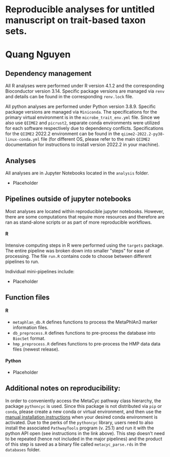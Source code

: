 # Reproducible analyses for untitled manuscript on trait-based taxon sets.  
# Quang Nguyen   

## Dependency management 

All R analyses were performed under R version 4.1.2 and the corresponding Bioconductor version 3.14. Specific package versions are managed via `renv` and details can be found in the corresponding `renv.lock` file.  

All python analyses are performed under Python version 3.8.9. Specific package versions are managed via `Miniconda`. The specifications for the primary virtual environment is in the `microbe_trait_env.yml` file. Since we also use `QIIME2` and `picrust2`, separate conda environments were utilized for each software respectively due to dependency conflicts. Specifications for the `QIIME2` 2022.2 environment can be found in the `qiime2-2022.2-py38-linux-conda.yml` file (for different OS, please refer to the main `QIIME2` documentation for instructions to install version 2022.2 in your machine).  

## Analyses  

All analyses are in Jupyter Notebooks located in the `analysis` folder.   
-  Placeholder  

## Pipelines outside of jupyter notebooks  

Most analyses are located within reproducible jupyter notebooks. However, there are some computations that require more resources and therefore are ran as stand-alone scripts or as part of more reproducible workflows.    

#### R 
Intensive computing steps in R were performed using the `targets` package. The entire pipeline was broken down into smaller "steps" for ease of processing. The file `run.R` contains code to choose between different pipelines to run. 

Individual mini-pipelines include:   
- Placeholder

## Function files    

#### R
- `metaphlan_db.R` defines functions to process the MetaPhlAn3 marker information files.  
- `db_preprocess.R` defines functions to pre-process the database into `BiocSet` format.  
- `hmp_preprocess.R` defines functions to pre-process the HMP data data files (newest release).   

#### Python
- Placeholder 

## Additional notes on reproducibility:      

In order to conveniently access the MetaCyc pathway class hierarchy, the package `pythoncyc` is used. Since this package is not distributed via `pip` or `conda`, please create a new conda or virtual environment, and then use the [manual installation instructions](https://github.com/ecocyc/PythonCyc) when your desired conda environment is activated. Due to the perks of the `pythoncyc` library, users need to also install the associated `PathwayTools` program (v. 25.1) and run it with the python API open (see instructions in the link above). This step doesn't need to be repeated (hence not included in the major pipelines) and the product of this step is saved as a binary file called `metacyc_parse.rds` in the `databases` folder.  
 

